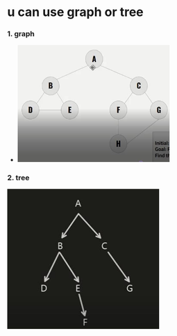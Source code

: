 # u can use graph or tree 
### 1. graph 
-  <img src="graph.jpg" width="350" title="graph">
### 2. tree 
   <img src="tree.jpg" width="350" alt="tree">
